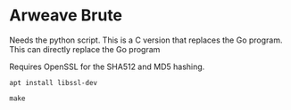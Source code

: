 # Arweave Brute

Needs the python script. This is a C version that replaces the Go program. This can directly replace the Go program

Requires OpenSSL for the SHA512 and MD5 hashing.

``apt install libssl-dev``

``make``
